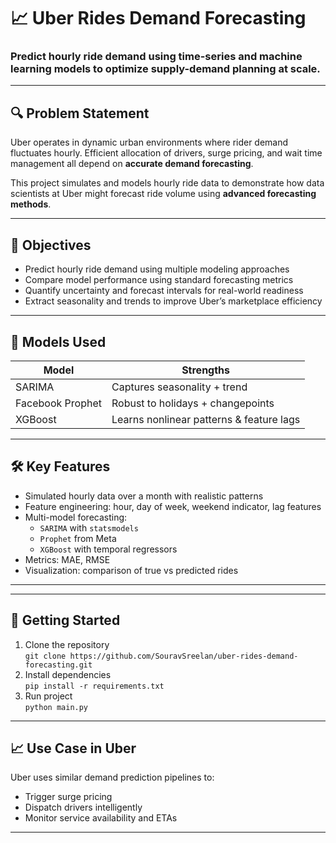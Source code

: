 
# 📈 Uber Rides Demand Forecasting

### Predict hourly ride demand using time-series and machine learning models to optimize supply-demand planning at scale.

---

## 🔍 Problem Statement

Uber operates in dynamic urban environments where rider demand fluctuates hourly. Efficient allocation of drivers, surge pricing, and wait time management all depend on **accurate demand forecasting**.

This project simulates and models hourly ride data to demonstrate how data scientists at Uber might forecast ride volume using **advanced forecasting methods**.

---

## 🎯 Objectives

- Predict hourly ride demand using multiple modeling approaches
- Compare model performance using standard forecasting metrics
- Quantify uncertainty and forecast intervals for real-world readiness
- Extract seasonality and trends to improve Uber’s marketplace efficiency

---

## 🧠 Models Used

| Model          | Strengths                              |
|----------------|-----------------------------------------|
| SARIMA         | Captures seasonality + trend            |
| Facebook Prophet | Robust to holidays + changepoints     |
| XGBoost        | Learns nonlinear patterns & feature lags |

---

## 🛠️ Key Features

- Simulated hourly data over a month with realistic patterns
- Feature engineering: hour, day of week, weekend indicator, lag features
- Multi-model forecasting:
  - `SARIMA` with `statsmodels`
  - `Prophet` from Meta
  - `XGBoost` with temporal regressors
- Metrics: MAE, RMSE
- Visualization: comparison of true vs predicted rides

---

---

## 🚀 Getting Started

1. Clone the repository  
   `git clone https://github.com/SouravSreelan/uber-rides-demand-forecasting.git`
2. Install dependencies  
   `pip install -r requirements.txt`
3. Run project  
   `python main.py`

---

## 📈 Use Case in Uber

Uber uses similar demand prediction pipelines to:
- Trigger surge pricing
- Dispatch drivers intelligently
- Monitor service availability and ETAs

---

